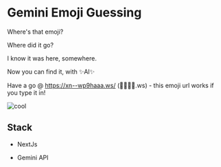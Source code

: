 # Gemini Emoji Guessing 

Where's that emoji?

Where did it go?

I know it was here, somewhere.

Now you can find it, with ✨AI✨

Have a go @ https://xn--wp9haaa.ws/ (🤔🤔🤔🤔.ws) - this emoji url works if you type it in!

![cool](https://github.com/dcrebbin/gemini-emoji-guessing/assets/97231548/1a340443-d464-4d69-9a42-46a6bbd537cb)

## Stack

- NextJs

- Gemini API
